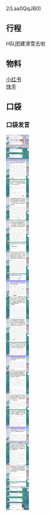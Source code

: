 2/Laa0QqJB0)<br>

## 行程
H队团建滑雪去啦

## 物料
[小红书](http://www.xiaohongshu.com/discovery/item/61dd38550000000021039ca5)<br>
[快手](https://www.kuaishou.com/short-video/3xb5z9h9ni9294q?authorId=3xhtrjypifamgpy&streamSource=profile&area=profilexxnull)<br>

## 口袋
### 口袋发言
![口袋发言](./pocket48/imgs/messages1.jpeg)<br>

